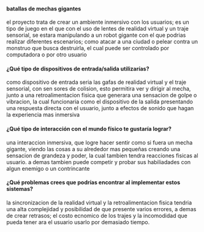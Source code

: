 #### batallas de mechas gigantes 

el proyecto trata de crear un ambiente inmersivo con los usuarios; es un tipo de juego en el que con el uso de lentes de realidad virtual y un traje sensorial, 
se estara manipulando a un robot gigante con el que podrias realizar diferentes escenarios; como atacar a una ciudad o pelear contra un monstruo que busca destruirla,
el cual puede ser controlado por computadora o por otro usuario

#### ¿Qué tipo de dispositivos de entrada/salida utilizarías?

como dispositivo de entrada seria las gafas de realidad virtual y el traje sensorial, con sen sores de colision, esto permitira ver y dirigir al mecha,
junto a una retroalimentacion fisica que generara una sensacion de golpe o vibracion, la cual funcionaria como el dispositivo de la salida presentando una respuesta directa con el usuario,
junto a efectos de sonido que hagan la experiencia mas inmersiva

#### ¿Qué tipo de interacción con el mundo físico te gustaría lograr?

una interaccion inmersiva, que logre hacer sentir como si fuera un mecha gigante, viendo las cosas a su alrededor mas pequeñas creando una sensacion de grandeza y poder, la cual tambien tendra reacciones 
fisicas al usuario. a demas tambien puede competir y probar sus habiliadades con algun enemigo o un contrincante 

#### ¿Qué problemas crees que podrías encontrar al implementar estos sistemas?

la sincronizacion de la realidad virtual y la retroalimentacion fisica tendria una alta complejidad y posibilidad de que presente varios errores, a demas de crear retrasos; el costo ecnomico de los trajes
y la incomodidad que pueda tener ara el usuario usarlo por demasiado tiempo.
